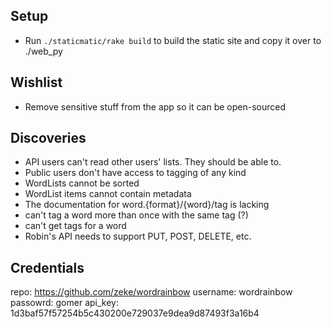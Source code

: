 Setup
-----

* Run `./staticmatic/rake build` to build the static site and copy it over to ./web_py


Wishlist
--------

* Remove sensitive stuff from the app so it can be open-sourced

Discoveries
-----------

* API users can't read other users' lists. They should be able to.
* Public users don't have access to tagging of any kind
* WordLists cannot be sorted
* WordList items cannot contain metadata
* The documentation for word.{format}/{word}/tag is lacking
* can't tag a word more than once with the same tag (?)
* can't get tags for a word
* Robin's API needs to support PUT, POST, DELETE, etc.

Credentials
-----------

repo: https://github.com/zeke/wordrainbow
username: wordrainbow
passowrd: gomer
api_key: 1d3baf57f57254b5c430200e729037e9dea9d87493f3a16b4
